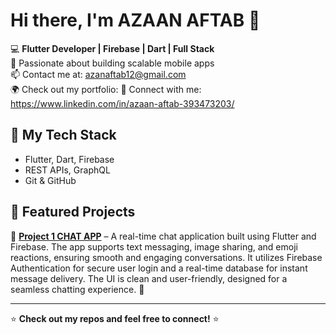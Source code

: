 
# Hi there, I'm AZAAN AFTAB 👋

💻 **Flutter Developer | Firebase | Dart | Full Stack**  
🚀 Passionate about building scalable mobile apps  
📫 Contact me at: azanaftab12@gmail.com  
🌍 Check out my portfolio: 
🔗 Connect with me: https://www.linkedin.com/in/azaan-aftab-393473203/ 

## 🚀 My Tech Stack  
- Flutter, Dart, Firebase  
- REST APIs, GraphQL  
- Git & GitHub  

## 📌 Featured Projects  
🔹 **[Project 1 CHAT APP](https://github.com/DivDash/chat-app)** – A real-time chat application built using Flutter and Firebase. The app supports text messaging, image sharing, and emoji reactions, ensuring smooth and engaging conversations. It utilizes Firebase Authentication for secure user login and a real-time database for instant message delivery. The UI is clean and user-friendly, designed for a seamless chatting experience. 🚀 


---

⭐ **Check out my repos and feel free to connect!** ⭐
